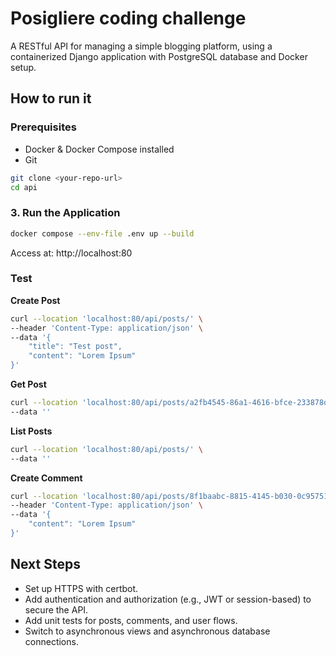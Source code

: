 # Posigliere coding challenge

A RESTful API for managing a simple blogging platform, using a containerized Django application with PostgreSQL database and Docker setup.

## How to run it

### Prerequisites
- Docker & Docker Compose installed
- Git

```bash
git clone <your-repo-url>
cd api
```

### 3. Run the Application

```bash
docker compose --env-file .env up --build
```
Access at: http://localhost:80

### Test

**Create Post**
```bash 
curl --location 'localhost:80/api/posts/' \
--header 'Content-Type: application/json' \
--data '{
    "title": "Test post",
    "content": "Lorem Ipsum"
}'
```

**Get Post**
```bash 
curl --location 'localhost:80/api/posts/a2fb4545-86a1-4616-bfce-233878df2f6d' \
--data ''
```

**List Posts**
```bash 
curl --location 'localhost:80/api/posts/' \
--data ''
```

**Create Comment**
```bash 
curl --location 'localhost:80/api/posts/8f1baabc-8815-4145-b030-0c95751c2010/comments' \
--header 'Content-Type: application/json' \
--data '{
    "content": "Lorem Ipsum"
}'
```

## Next Steps
- Set up HTTPS with certbot.
- Add authentication and authorization (e.g., JWT or session-based) to secure the API.
- Add unit tests for posts, comments, and user flows.
- Switch to asynchronous views and asynchronous database connections.
